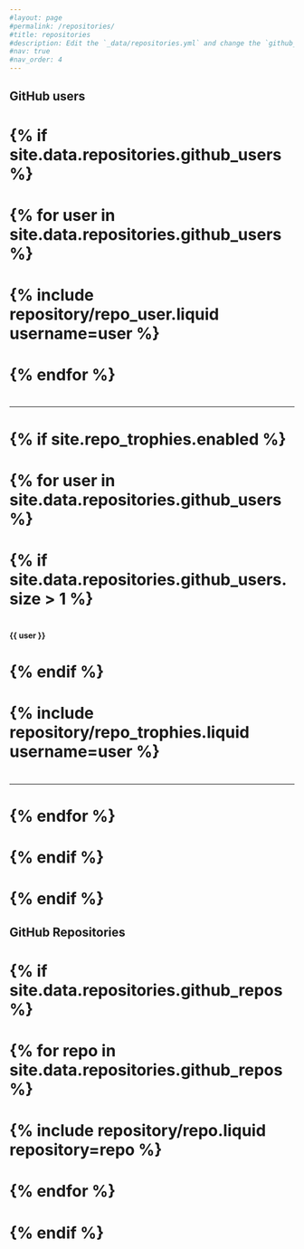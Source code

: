 ```yaml
---
#layout: page
#permalink: /repositories/
#title: repositories
#description: Edit the `_data/repositories.yml` and change the `github_users` and `github_repos` lists to include your own GitHub profile and repositories.
#nav: true
#nav_order: 4
---
```


## GitHub users

# {% if site.data.repositories.github_users %}

# <div class="repositories d-flex flex-wrap flex-md-row flex-column justify-content-between align-items-center">
#  {% for user in site.data.repositories.github_users %}
#    {% include repository/repo_user.liquid username=user %}
#  {% endfor %}
# </div>

---

# {% if site.repo_trophies.enabled %}
# {% for user in site.data.repositories.github_users %}
# {% if site.data.repositories.github_users.size > 1 %}

#  <h4>{{ user }}</h4>
#  {% endif %}
#  <div class="repositories d-flex flex-wrap flex-md-row flex-column justify-content-between align-items-center">
#  {% include repository/repo_trophies.liquid username=user %}
#  </div>

---

# {% endfor %}
# {% endif %}
# {% endif %}

## GitHub Repositories

# {% if site.data.repositories.github_repos %}

# <div class="repositories d-flex flex-wrap flex-md-row flex-column justify-content-between align-items-center">
#  {% for repo in site.data.repositories.github_repos %}
#    {% include repository/repo.liquid repository=repo %}
#  {% endfor %}
# </div>
# {% endif %}
